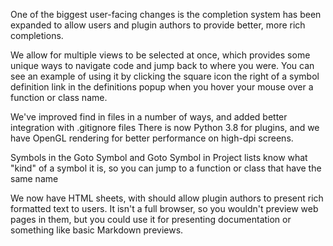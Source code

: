 One of the biggest user-facing changes is the completion system has been expanded to allow users and plugin authors to provide better, more rich completions.

We allow for multiple views to be selected at once, which provides some unique ways to navigate code and jump back to where you were. You can see an example of using it by clicking the square icon the right of a symbol definition link in the definitions popup when you hover your mouse over a function or class name.

We've improved find in files in a number of ways, and added better integration with .gitignore files
There is now Python 3.8 for plugins, and we have OpenGL rendering for better performance on high-dpi screens.

Symbols in the Goto Symbol and Goto Symbol in Project lists know what "kind" of a symbol it is, so you can jump to a function or class that have the same name

We now have HTML sheets, with should allow plugin authors to present rich formatted text to users. It isn't a full browser, so you wouldn't preview web pages in them, but you could use it for presenting documentation or something like basic Markdown previews.

